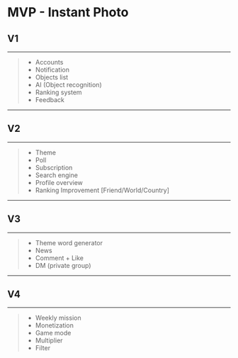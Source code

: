 # **MVP - Instant Photo**

## **V1**
---
>- Accounts
>- Notification
>- Objects list
>- AI (Object recognition)
>- Ranking system
>- Feedback

---
## **V2**
---

>- Theme
>- Poll
>- Subscription
>- Search engine
>- Profile overview
>- Ranking Improvement  [Friend/World/Country]

---
## **V3**
---

>- Theme word generator
>- News
>- Comment + Like
>- DM (private group)

---
## **V4**
---

>- Weekly mission
>- Monetization
>- Game mode
>- Multiplier
>- Filter